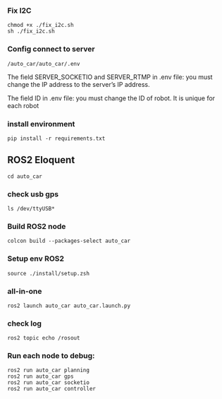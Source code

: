 ### Fix I2C
    chmod +x ./fix_i2c.sh 
    sh ./fix_i2c.sh
### Config connect to server
    /auto_car/auto_car/.env
The field SERVER_SOCKETIO and SERVER_RTMP in .env file: you must change the IP address to the server’s IP address.

The field ID in .env file: you must change the ID of robot. It is unique for each robot

### install environment

    pip install -r requirements.txt

## ROS2 Eloquent
    cd auto_car
### check usb gps
    ls /dev/ttyUSB*
### Build ROS2 node
    colcon build --packages-select auto_car
### Setup env ROS2
    source ./install/setup.zsh

### all-in-one
    ros2 launch auto_car auto_car.launch.py
### check log
    ros2 topic echo /rosout
    
### Run each node to debug:

    ros2 run auto_car planning
    ros2 run auto_car gps
    ros2 run auto_car socketio
    ros2 run auto_car controller